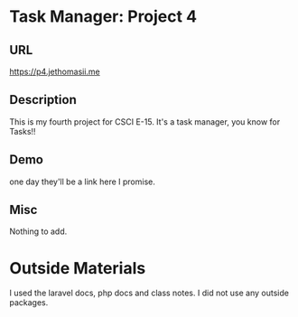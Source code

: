 # Task Manager: Project 4 

## URL
https://p4.jethomasii.me

## Description
This is my fourth project for CSCI E-15. It's a task manager, you know for Tasks!! 

## Demo
one day they'll be a link here I promise.

## Misc
Nothing to add.

# Outside Materials
I used the laravel docs, php docs and class notes. I did not use any outside packages.
